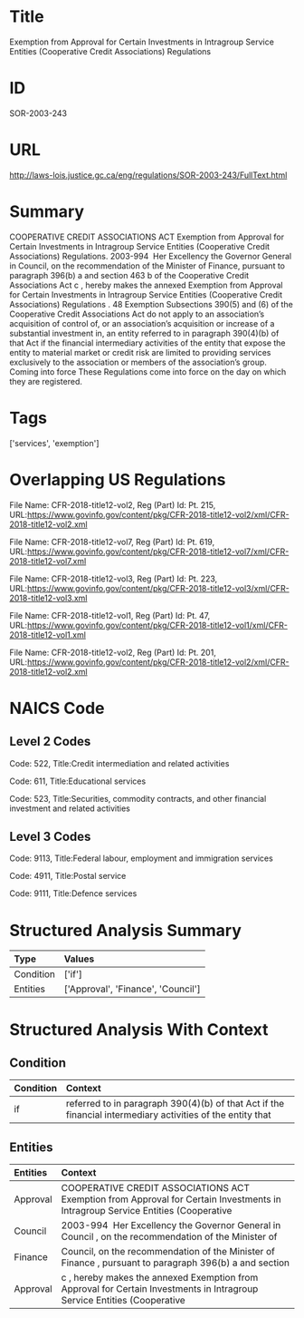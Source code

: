 # Title
Exemption from Approval for Certain Investments in Intragroup Service Entities (Cooperative Credit Associations) Regulations


# ID
SOR-2003-243

# URL
http://laws-lois.justice.gc.ca/eng/regulations/SOR-2003-243/FullText.html


# Summary
COOPERATIVE CREDIT ASSOCIATIONS ACT Exemption from Approval for Certain Investments in Intragroup Service Entities (Cooperative Credit Associations) Regulations.
2003-994  Her Excellency the Governor General in Council, on the recommendation of the Minister of Finance, pursuant to paragraph 396(b) a  and section 463 b  of the  Cooperative Credit Associations Act c , hereby makes the annexed  Exemption from Approval for Certain Investments in Intragroup Service Entities (Cooperative Credit Associations) Regulations .
48 Exemption Subsections 390(5) and (6) of the  Cooperative Credit Associations Act  do not apply to an association’s acquisition of control of, or an association’s acquisition or increase of a substantial investment in, an entity referred to in paragraph 390(4)(b) of that Act if the financial intermediary activities of the entity that expose the entity to material market or credit risk are limited to providing services exclusively to the association or members of the association’s group.
Coming into force These Regulations come into force on the day on which they are registered.


# Tags
['services', 'exemption']


# Overlapping US Regulations
File Name: CFR-2018-title12-vol2, Reg (Part) Id: Pt. 215, URL:https://www.govinfo.gov/content/pkg/CFR-2018-title12-vol2/xml/CFR-2018-title12-vol2.xml

File Name: CFR-2018-title12-vol7, Reg (Part) Id: Pt. 619, URL:https://www.govinfo.gov/content/pkg/CFR-2018-title12-vol7/xml/CFR-2018-title12-vol7.xml

File Name: CFR-2018-title12-vol3, Reg (Part) Id: Pt. 223, URL:https://www.govinfo.gov/content/pkg/CFR-2018-title12-vol3/xml/CFR-2018-title12-vol3.xml

File Name: CFR-2018-title12-vol1, Reg (Part) Id: Pt. 47, URL:https://www.govinfo.gov/content/pkg/CFR-2018-title12-vol1/xml/CFR-2018-title12-vol1.xml

File Name: CFR-2018-title12-vol2, Reg (Part) Id: Pt. 201, URL:https://www.govinfo.gov/content/pkg/CFR-2018-title12-vol2/xml/CFR-2018-title12-vol2.xml




# NAICS Code
## Level 2 Codes
Code: 522, Title:Credit intermediation and related activities

Code: 611, Title:Educational services

Code: 523, Title:Securities, commodity contracts, and other financial investment and related activities




## Level 3 Codes
Code: 9113, Title:Federal labour, employment and immigration services

Code: 4911, Title:Postal service

Code: 9111, Title:Defence services







# Structured Analysis Summary
| Type      | Values                             |
|:----------|:-----------------------------------|
| Condition | ['if']                             |
| Entities  | ['Approval', 'Finance', 'Council'] |


# Structured Analysis With Context
 


## Condition
| Condition   | Context                                                                                                    |
|:------------|:-----------------------------------------------------------------------------------------------------------|
| if          | referred to in paragraph 390(4)(b) of that Act if the financial intermediary activities of the entity that |


## Entities
| Entities   | Context                                                                                                                          |
|:-----------|:---------------------------------------------------------------------------------------------------------------------------------|
| Approval   | COOPERATIVE CREDIT ASSOCIATIONS ACT Exemption from  Approval for Certain Investments in Intragroup Service Entities (Cooperative |
| Council    | 2003-994  Her Excellency the Governor General in  Council , on the recommendation of the Minister of                             |
| Finance    | Council, on the recommendation of the Minister of Finance , pursuant to paragraph 396(b) a and section                           |
| Approval   | c , hereby makes the annexed Exemption from Approval for Certain Investments in Intragroup Service Entities (Cooperative         |


